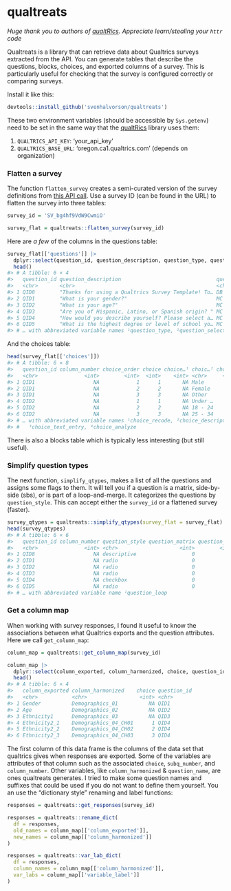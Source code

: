 
# qualtreats

*Huge thank you to authors of
[qualtRics](https://github.com/ropensci/qualtRics). Appreciate
learn/stealing your `httr` code*

Qualtreats is a library that can retrieve data about Qualtrics surveys
extracted from the API. You can generate tables that describe the
questions, blocks, choices, and exported columns of a survey. This is
particularly useful for checking that the survey is configured correctly
or comparing surveys.

Install it like this:

``` r
devtools::install_github('svenhalvorson/qualtreats')
```

These two environment variables (should be accessible by `Sys.getenv`)
need to be set in the same way that the
[qualtRics](https://github.com/ropensci/qualtRics) library uses them:

1.  `QUALTRICS_API_KEY`: ‘your_api_key’
2.  `QUALTRICS_BASE_URL`: ‘oregon.ca1.qualtrics.com’ (depends on
    organization)

### Flatten a survey

The function `flatten_survey` creates a semi-curated version of the
survey definitions from [this API
call](https://api.qualtrics.com/9d0928392673d-get-survey). Use a survey
ID (can be found in the URL) to flatten the survey into three tables:

``` r
survey_id = 'SV_bg4hf9VdW9CwmiO'

survey_flat = qualtreats::flatten_survey(survey_id)
```

Here are *a few* of the columns in the questions table:

``` r
survey_flat[['questions']] |> 
  dplyr::select(question_id, question_description, question_type, question_selector) |>
  head()
#> # A tibble: 6 × 4
#>   question_id question_description                               quest…¹ quest…²
#>   <chr>       <chr>                                              <chr>   <chr>  
#> 1 QID8        "Thanks for using a Qualtrics Survey Template! To… DB      TB     
#> 2 QID1        "What is your gender?"                             MC      SAVR   
#> 3 QID2        "What is your age?"                                MC      SAVR   
#> 4 QID3        "Are you of Hispanic, Latino, or Spanish origin? " MC      SAVR   
#> 5 QID4        "How would you describe yourself? Please select a… MC      MAVR   
#> 6 QID5        "What is the highest degree or level of school yo… MC      SAVR   
#> # … with abbreviated variable names ¹​question_type, ²​question_selector
```

And the choices table:

``` r
head(survey_flat[['choices']])
#> # A tibble: 6 × 8
#>   question_id column_number choice_order choice choice…¹ choic…² choic…³ choic…⁴
#>   <chr>               <int>        <int>  <int>    <int> <chr>     <int>   <int>
#> 1 QID1                   NA            1      1       NA Male          0       1
#> 2 QID1                   NA            2      2       NA Female        0       1
#> 3 QID1                   NA            3      3       NA Other         0       1
#> 4 QID2                   NA            1      1       NA Under …       0       1
#> 5 QID2                   NA            2      2       NA 18 - 24       0       1
#> 6 QID2                   NA            3      3       NA 25 - 34       0       1
#> # … with abbreviated variable names ¹​choice_recode, ²​choice_description,
#> #   ³​choice_text_entry, ⁴​choice_analyze
```

There is also a blocks table which is typically less interesting (but
still useful).

### Simplify question types

The next function, `simplify_qtypes`, makes a list of all the questions
and assigns some flags to them. It will tell you if a question is a
matrix, side-by-side (sbs), or is part of a loop-and-merge. It
categorizes the questions by `question_style`. This can accept either
the `survey_id` or a flattened survey (faster).

``` r
survey_qtypes = qualtreats::simplify_qtypes(survey_flat = survey_flat)
head(survey_qtypes)
#> # A tibble: 6 × 6
#>   question_id column_number question_style question_matrix question_sbs questi…¹
#>   <chr>               <int> <chr>                    <int>        <int>    <int>
#> 1 QID8                   NA descriptive                  0            0        0
#> 2 QID1                   NA radio                        0            0        0
#> 3 QID2                   NA radio                        0            0        0
#> 4 QID3                   NA radio                        0            0        0
#> 5 QID4                   NA checkbox                     0            0        0
#> 6 QID5                   NA radio                        0            0        0
#> # … with abbreviated variable name ¹​question_loop
```

### Get a column map

When working with survey responses, I found it useful to know the
associations between what Qualtrics exports and the question attributes.
Here we call `get_column_map`:

``` r
column_map = qualtreats::get_column_map(survey_id)

column_map |>
  dplyr::select(column_exported, column_harmonized, choice, question_id) |>
  head()
#> # A tibble: 6 × 4
#>   column_exported column_harmonized    choice question_id
#>   <chr>           <chr>                 <int> <chr>      
#> 1 Gender          Demographics_01          NA QID1       
#> 2 Age             Demographics_02          NA QID2       
#> 3 Ethnicity1      Demographics_03          NA QID3       
#> 4 Ethnicity2_1    Demographics_04_CH01      1 QID4       
#> 5 Ethnicity2_2    Demographics_04_CH02      2 QID4       
#> 6 Ethnicity2_3    Demographics_04_CH03      3 QID4
```

The first column of this data frame is the columns of the data set that
qualtrics gives when responses are exported. Some of the variables are
attributes of that column such as the associated `choice`,
`subq_number`, and `column_number`. Other variables, like
`column_harmonized` & `question_name`, are ones qualtreats generates. I
tried to make some question names and suffixes that could be used if you
do not want to define them yourself. You an use the “dictionary style”
renaming and label functions:

``` r
responses = qualtreats::get_responses(survey_id)

responses = qualtreats::rename_dict(
  df = responses,
  old_names = column_map[['column_exported']],
  new_names = column_map[['column_harmonized']]
)

responses = qualtreats::var_lab_dict(
  df = responses,
  column_names = column_map[['column_harmonized']],
  var_labs = column_map[['variable_label']]
)
```
